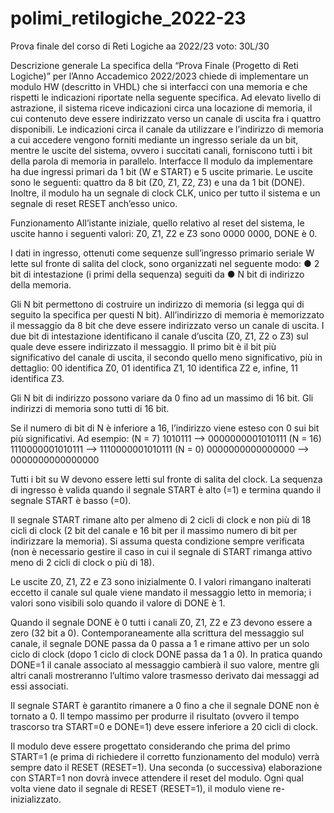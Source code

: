 # polimi_retilogiche_2022-23
Prova finale del corso di Reti Logiche aa 2022/23 voto: 30L/30

Descrizione generale
La specifica della “Prova Finale (Progetto di Reti Logiche)” per l’Anno Accademico
2022/2023 chiede di implementare un modulo HW (descritto in VHDL) che si interfacci con
una memoria e che rispetti le indicazioni riportate nella seguente specifica.
Ad elevato livello di astrazione, il sistema riceve indicazioni circa una locazione di memoria,
il cui contenuto deve essere indirizzato verso un canale di uscita fra i quattro disponibili.
Le indicazioni circa il canale da utilizzare e l’indirizzo di memoria a cui accedere vengono
forniti mediante un ingresso seriale da un bit, mentre le uscite del sistema, ovvero i succitati
canali, forniscono tutti i bit della parola di memoria in parallelo.
Interfacce
Il modulo da implementare ha due ingressi primari da 1 bit (W e START) e 5 uscite
primarie. Le uscite sono le seguenti: quattro da 8 bit (Z0, Z1, Z2, Z3) e una da 1 bit (DONE).
Inoltre, il modulo ha un segnale di clock CLK, unico per tutto il sistema e un segnale di reset
RESET anch’esso unico.

Funzionamento
All’istante iniziale, quello relativo al reset del sistema, le uscite hanno i seguenti valori:
Z0, Z1, Z2 e Z3 sono 0000 0000, DONE è 0.

I dati in ingresso, ottenuti come sequenze sull’ingresso primario seriale W lette sul fronte
di salita del clock, sono organizzati nel seguente modo:
● 2 bit di intestazione (i primi della sequenza) seguiti da
● N bit di indirizzo della memoria.

Gli N bit permettono di costruire un indirizzo di memoria (si legga qui di seguito la specifica
per questi N bit). All’indirizzo di memoria è memorizzato il messaggio da 8 bit che deve
essere indirizzato verso un canale di uscita.
I due bit di intestazione identificano il canale d’uscita (Z0, Z1, Z2 o Z3) sul quale deve
essere indirizzato il messaggio. Il primo bit è il bit più significativo del canale di uscita, il
secondo quello meno significativo, più in dettaglio:
00 identifica Z0, 01 identifica Z1, 10 identifica Z2 e, infine, 11 identifica Z3.

Gli N bit di indirizzo possono variare da 0 fino ad un massimo di 16 bit. Gli indirizzi di
memoria sono tutti di 16 bit.

Se il numero di bit di N è inferiore a 16, l’indirizzo viene esteso con 0 sui bit più
significativi. Ad esempio:
(N = 7) 1010111 –> 0000000001010111
(N = 16) 1110000001010111 –> 1110000001010111
(N = 0) 0000000000000000 –> 0000000000000000

Tutti i bit su W devono essere letti sul fronte di salita del clock.
La sequenza di ingresso è valida quando il segnale START è alto (=1) e termina quando il
segnale START è basso (=0).

Il segnale START rimane alto per almeno di 2 cicli di clock e non più di 18 cicli di clock (2 bit
del canale e 16 bit per il massimo numero di bit per indirizzare la memoria). Si assuma
questa condizione sempre verificata (non è necessario gestire il caso in cui il segnale di
START rimanga attivo meno di 2 cicli di clock o più di 18).

Le uscite Z0, Z1, Z2 e Z3 sono inizialmente 0. I valori rimangano inalterati eccetto il canale
sul quale viene mandato il messaggio letto in memoria; i valori sono visibili solo quando il
valore di DONE è 1.

Quando il segnale DONE è 0 tutti i canali Z0, Z1, Z2 e Z3 devono essere a zero (32 bit a 0).
Contemporaneamente alla scrittura del messaggio sul canale, il segnale DONE passa da 0
passa a 1 e rimane attivo per un solo ciclo di clock (dopo 1 ciclo di clock DONE passa da 1 a
0). In pratica quando DONE=1 il canale associato al messaggio cambierà il suo valore,
mentre gli altri canali mostreranno l’ultimo valore trasmesso derivato dai messaggi ad essi
associati.

Il segnale START è garantito rimanere a 0 fino a che il segnale DONE non è tornato a 0.
Il tempo massimo per produrre il risultato (ovvero il tempo trascorso tra START=0 e
DONE=1) deve essere inferiore a 20 cicli di clock.

Il modulo deve essere progettato considerando che prima del primo START=1 (e prima di
richiedere il corretto funzionamento del modulo) verrà sempre dato il RESET (RESET=1).
Una seconda (o successiva) elaborazione con START=1 non dovrà invece attendere il reset
del modulo. Ogni qual volta viene dato il segnale di RESET (RESET=1), il modulo viene
re-inizializzato.
